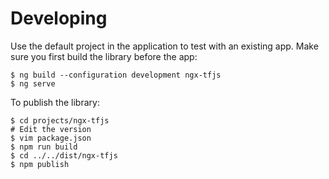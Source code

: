 # Developing

Use the default project in the application to test with an existing app. Make sure you first build the library before the app:

```shell
$ ng build --configuration development ngx-tfjs
$ ng serve
```

To publish the library:

```shell
$ cd projects/ngx-tfjs
# Edit the version
$ vim package.json
$ npm run build
$ cd ../../dist/ngx-tfjs
$ npm publish
```
